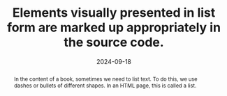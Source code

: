 ---
N: '228'
Rubrique: Structure et code
title: Elements visually presented in list form are marked up appropriately in the source code.
abstract: "In the content of a book, sometimes we need to list text. To do this, we use dashes or bullets of different shapes.
In an HTML page, this is called a list."
categories: ["Code and structure"]
agrege: O4228-E073
opquast: '4 228'
indiceebook: '73'
description: "Rule n° 073"
before: "072"
weight: "073"
after: "074"
actif: '1'
layout: rules
date: 2024-09-18
tags: ["display"]
objectif: ["Improve text readability.", "
Structuring list content"]
Meo: ["Use HTML tags <ul> (for unordered lists) and <ol> (for ordered lists) to enclose the contents of each list, and use <li> tags for each list item.
It is in CSS that we choose the shape of the bullet. Add dl dt dd"]
Controle: ["Check the source code of the epub HTML page:
The lists must be in a <ul> or <ol> tag and each element must be in a <li> tag Add dl dt dd"]
epubcheck: 
ace: 
humancheck: true
Source: ["Opquast"]
Referentiel: [""]
steps: ["Production"]
---